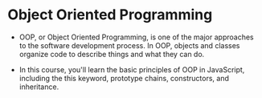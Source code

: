# Object Oriented Programming

- OOP, or Object Oriented Programming, is one of the major approaches to the software development process. In OOP, objects and classes organize code to describe things and what they can do.

- In this course, you'll learn the basic principles of OOP in JavaScript, including the this keyword, prototype chains, constructors, and inheritance.
